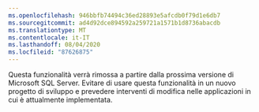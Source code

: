 ```yaml
---
ms.openlocfilehash: 946bbfb74494c36ed28893e5afcdb0f79d1e6db7
ms.sourcegitcommit: ad4d92dce894592a259721a1571b1d8736abacdb
ms.translationtype: MT
ms.contentlocale: it-IT
ms.lasthandoff: 08/04/2020
ms.locfileid: "87626875"
---
```

Questa funzionalità verrà rimossa a partire dalla prossima versione di Microsoft SQL Server. Evitare di usare questa funzionalità in un nuovo progetto di sviluppo e prevedere interventi di modifica nelle applicazioni in cui è attualmente implementata.
